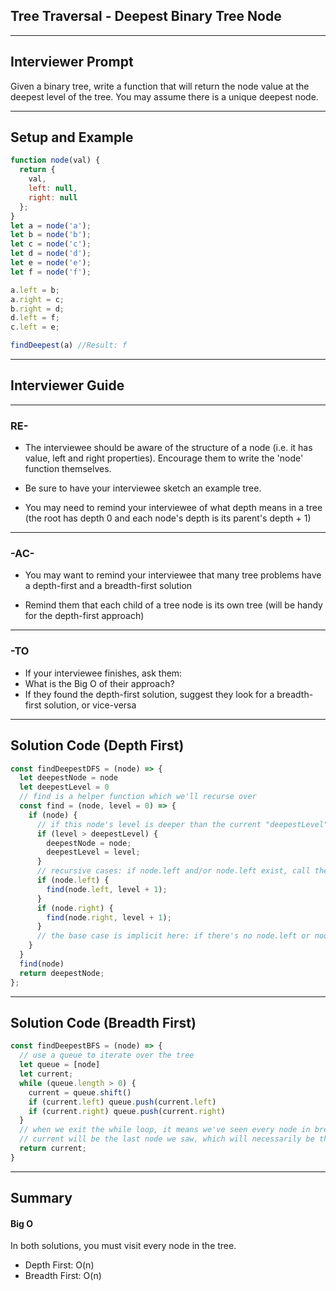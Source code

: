 ## Tree Traversal - Deepest Binary Tree Node

---

## Interviewer Prompt

Given a binary tree, write a function that will return the node value at the deepest level of the tree. You may assume there is a unique deepest node.

---

## Setup and Example

```javascript
function node(val) {
  return {
    val,
    left: null,
    right: null
  };
}
let a = node('a');
let b = node('b');
let c = node('c');
let d = node('d');
let e = node('e');
let f = node('f');

a.left = b;
a.right = c;
b.right = d;
d.left = f;
c.left = e;

findDeepest(a) //Result: f
```

---

## Interviewer Guide

---

### RE-

- The interviewee should be aware of the structure of a node (i.e. it has value, left and right properties). Encourage them to write the 'node' function themselves.

- Be sure to have your interviewee sketch an example tree.

- You may need to remind your interviewee of what depth means in a tree (the root has depth 0 and each node's depth is its parent's depth + 1)

---

### -AC-

- You may want to remind your interviewee that many tree problems have a depth-first and a breadth-first solution

- Remind them that each child of a tree node is its own tree (will be handy for the depth-first approach)

---

### -TO

  - If your interviewee finishes, ask them:
  - What is the Big O of their approach?
  - If they found the depth-first solution, suggest they look for a breadth-first solution, or vice-versa

---

## Solution Code (Depth First)

```javascript
const findDeepestDFS = (node) => {
  let deepestNode = node
  let deepestLevel = 0
  // find is a helper function which we'll recurse over
  const find = (node, level = 0) => {
    if (node) {
      // if this node's level is deeper than the current "deepestLevel", replace it
      if (level > deepestLevel) {
        deepestNode = node;
        deepestLevel = level;
      }
      // recursive cases: if node.left and/or node.left exist, call the function on each, increasing the level by 1
      if (node.left) {
        find(node.left, level + 1);
      }
      if (node.right) {
        find(node.right, level + 1);
      }
      // the base case is implicit here: if there's no node.left or node.right, the function execution ends
    }
  }
  find(node)
  return deepestNode;
};
```

---

## Solution Code (Breadth First)

```javascript
const findDeepestBFS = (node) => {
  // use a queue to iterate over the tree
  let queue = [node]
  let current;
  while (queue.length > 0) {
    current = queue.shift()
    if (current.left) queue.push(current.left)
    if (current.right) queue.push(current.right)
  }
  // when we exit the while loop, it means we've seen every node in breadth-first order
  // current will be the last node we saw, which will necessarily be the deepest node in the tree
  return current;
}
```

---

## Summary

#### Big O

In both solutions, you must visit every node in the tree.
- Depth First: O(n)
- Breadth First: O(n)
